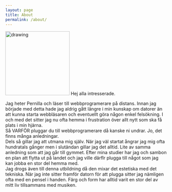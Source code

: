 ```yaml
---
layout: page
title: About
permalink: /about/
---
```


<img src="/images/Me.jpg" alt="drawing" width="200" div class = "post-image"/>
Hej alla intresserade.



Jag heter Pernilla och läser till webbprogramerare på distans. Innan jag började med detta hade jag aldrig gått längre i min kunskap om datorer än att kunna starta webbläsaren och eventuellt göra någon enkel felsökning. I och med det sitter jag nu ofta hemma i frustration över allt nytt som ska få plats i min hjärna. <br>
Så VARFÖR pluggar du till webbprogramerare då kanske ni undrar. Jo, det finns många anledningar. <br>
Dels så gillar jag att utmana mig själv. När jag väl startat ångrar jag mig ofta hundratals gånger men i slutändan gillar jag det alltid. Lite av samma anledning som att jag går till gymmet. Efter mina studier har jag och sambon en plan att flytta ut på landet och jag ville därflr plugga till något som jag kan jobba en stor del hemma med. <br>
Jag drogs även till denna utbildning då den mixar det estetiska med det tekniska. När jag inte sitter framför datorn för att plugga sitter jag nämligen ofta med en pensel i handen. Färg och form har alltid varit en stor del av mitt liv tillsammans med musiken. 